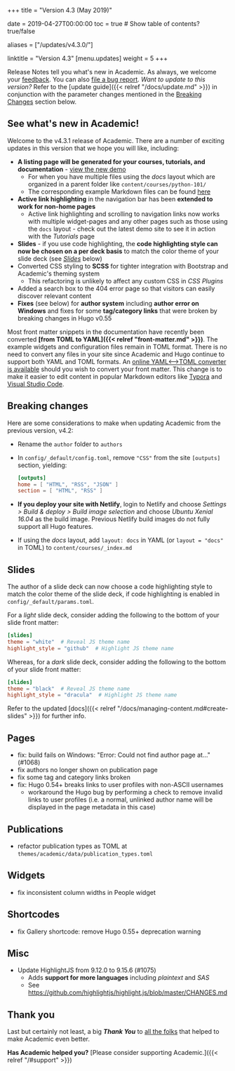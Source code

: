 +++
title = "Version 4.3 (May 2019)"

date = 2019-04-27T00:00:00
toc = true  # Show table of contents? true/false

aliases = ["/updates/v4.3.0/"]

linktitle = "Version 4.3"
[menu.updates]
  weight = 5
+++

Release Notes tell you what's new in Academic. As always, we welcome your [feedback](https://github.com/gcushen/hugo-academic/issues). You can also [file a bug report](https://github.com/gcushen/hugo-academic/issues). *Want to update to this version?* Refer to the [update guide]({{< relref "/docs/update.md" >}}) in conjunction with the parameter changes mentioned in the [Breaking Changes](#breaking-changes) section below.

## See what's new in Academic!

Welcome to the v4.3.1 release of Academic. There are a number of exciting updates in this version that we hope you will like, including:

- **A listing page will be generated for your courses, tutorials, and documentation** - [view the new demo](https://academic-demo.netlify.com/courses/)
  - For when you have multiple files using the *docs* layout which are organized in a parent folder like `content/courses/python-101/`
  - The corresponding example Markdown files can be found [here](https://github.com/gcushen/hugo-academic/tree/master/exampleSite/content/courses)
- **Active link highlighting** in the navigation bar has been **extended to work for non-home pages**
  - Active link highlighting and scrolling to navigation links now works with multiple widget-pages and any other pages such as those using the `docs` layout - check out the latest demo site to see it in action with the *Tutorials* page
- **Slides** - if you use code highlighting, the **code highlighting style can now be chosen on a per deck basis** to match the color theme of your slide deck (see [*Slides*](#slides) below)
- Converted CSS styling to **SCSS** for tighter integration with Bootstrap and Academic's theming system
  - This refactoring is unlikely to affect any custom CSS in *CSS Plugins*
- Added a search box to the 404 error page so that visitors can easily discover relevant content
- **Fixes** (see below) for **author system** including **author error on Windows** and fixes for some **tag/category links** that were broken by breaking changes in Hugo v0.55

Most front matter snippets in the documentation have recently been converted **[from TOML to YAML]({{< relref "front-matter.md" >}})**. The example widgets and configuration files remain in TOML format. There is no need to convert any files in your site since Academic and Hugo continue to support both YAML and TOML formats. An [online YAML<-->TOML converter is available](https://toolkit.site/format.html) should you wish to convert your front matter. This change is to make it easier to edit content in popular Markdown editors like [Typora](https://www.typora.io) and [Visual Studio Code](https://code.visualstudio.com).

## Breaking changes

Here are some considerations to make when updating Academic from the previous version, v4.2:

- Rename the `author` folder to `authors`
- In `config/_default/config.toml`, remove `"CSS"` from the site `[outputs]` section, yielding:

    ```toml
    [outputs]
    home = [ "HTML", "RSS", "JSON" ]
    section = [ "HTML", "RSS" ]
    ```

- **If you deploy your site with Netlify**, login to Netlify and choose *Settings > Build & deploy > Build image selection* and choose *Ubuntu Xenial 16.04* as the build image. Previous Netlify build images do not fully support all Hugo features.
- If using the *docs* layout, add `layout: docs` in YAML (or `layout = "docs"` in TOML) to `content/courses/_index.md`

## Slides

The author of a slide deck can now choose a code highlighting style to match the color theme of the slide deck, if code highlighting is enabled in `config/_default/params.toml`.

For a *light* slide deck, consider adding the following to the bottom of your slide front matter:

```toml
[slides]
theme = "white"  # Reveal JS theme name
highlight_style = "github"  # Highlight JS theme name
```

Whereas, for a *dark* slide deck, consider adding the following to the bottom of your slide front matter:

```toml
[slides]
theme = "black"  # Reveal JS theme name
highlight_style = "dracula"  # Highlight JS theme name
```

Refer to the updated [docs]({{< relref "/docs/managing-content.md#create-slides" >}}) for further info.

## Pages

- fix: build fails on Windows: "Error: Could not find author page at..." (#1068)
- fix authors no longer shown on publication page
- fix some tag and category links broken
- fix: Hugo 0.54+ breaks links to user profiles with non-ASCII usernames
  - workaround the Hugo bug by performing a check to remove invalid links to user profiles (i.e. a normal, unlinked author name will be displayed in the page metadata in this case)

## Publications

- refactor publication types as TOML at `themes/academic/data/publication_types.toml`

## Widgets

- fix inconsistent column widths in People widget

## Shortcodes

- fix Gallery shortcode: remove Hugo 0.55+ deprecation warning

## Misc

- Update HighlightJS from 9.12.0 to 9.15.6 (#1075)
  - Adds **support for more languages** including *plaintext* and *SAS*
  - See https://github.com/highlightjs/highlight.js/blob/master/CHANGES.md

## Thank you

Last but certainly not least, a big **_Thank You_** to [all the folks](https://github.com/gcushen/hugo-academic/graphs/contributors) that helped to make Academic even better.

**Has Academic helped you?** [Please consider supporting Academic.]({{< relref "/#support" >}})
